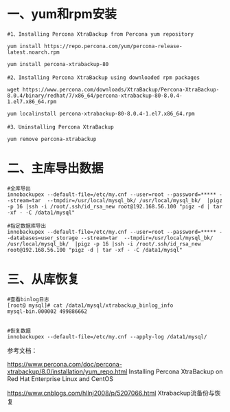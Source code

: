 # 一、yum和rpm安装
```
#1、Installing Percona XtraBackup from Percona yum repository

yum install https://repo.percona.com/yum/percona-release-latest.noarch.rpm

yum install percona-xtrabackup-80

#2、Installing Percona XtraBackup using downloaded rpm packages

wget https://www.percona.com/downloads/XtraBackup/Percona-XtraBackup-8.0.4/binary/redhat/7/x86_64/percona-xtrabackup-80-8.0.4-1.el7.x86_64.rpm

yum localinstall percona-xtrabackup-80-8.0.4-1.el7.x86_64.rpm

#3、Uninstalling Percona XtraBackup

yum remove percona-xtrabackup
```
# 二、主库导出数据
```
#全库导出
innobackupex --default-file=/etc/my.cnf --user=root --password=***** --stream=tar  --tmpdir=/usr/local/mysql_bk/ /usr/local/mysql_bk/  |pigz -p 16 |ssh -i /root/.ssh/id_rsa_new root@192.168.56.100 "pigz -d | tar -xf - -C /data1/mysql"

#指定数据库导出
innobackupex --default-file=/etc/my.cnf --user=root --password=***** --databases=user_storage --stream=tar  --tmpdir=/usr/local/mysql_bk/ /usr/local/mysql_bk/  |pigz -p 16 |ssh -i /root/.ssh/id_rsa_new root@192.168.56.100 "pigz -d | tar -xf - -C /data1/mysql"
```

# 三、从库恢复

```
#查看binlog日志
[root@ mysql]# cat /data1/mysql/xtrabackup_binlog_info
mysql-bin.000002 499886662


#恢复数据
innobackupex --default-file=/etc/my.cnf --apply-log /data1/mysql/
```


参考文档：

https://www.percona.com/doc/percona-xtrabackup/8.0/installation/yum_repo.html  Installing Percona XtraBackup on Red Hat Enterprise Linux and CentOS


https://www.cnblogs.com/hllnj2008/p/5207066.html  Xtrabackup流备份与恢复

